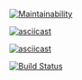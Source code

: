 [![Maintainability](https://api.codeclimate.com/v1/badges/f6b47e3df8bd11794560/maintainability)](https://codeclimate.com/github/fastNick/project-lvl2-s401/maintainability)


[![asciicast](https://asciinema.org/a/1YQxs1C1t4b1OSjju0bCzt8KC.svg)](https://asciinema.org/a/1YQxs1C1t4b1OSjju0bCzt8KC)

[![asciicast](https://asciinema.org/a/xZhKPaGdzhRWWuZZTAeTgffN1.svg)](https://asciinema.org/a/xZhKPaGdzhRWWuZZTAeTgffN1)

[![Build Status](https://travis-ci.org/fastNick/project-lvl2-s401.svg?branch=master)](https://travis-ci.org/fastNick/project-lvl2-s401)